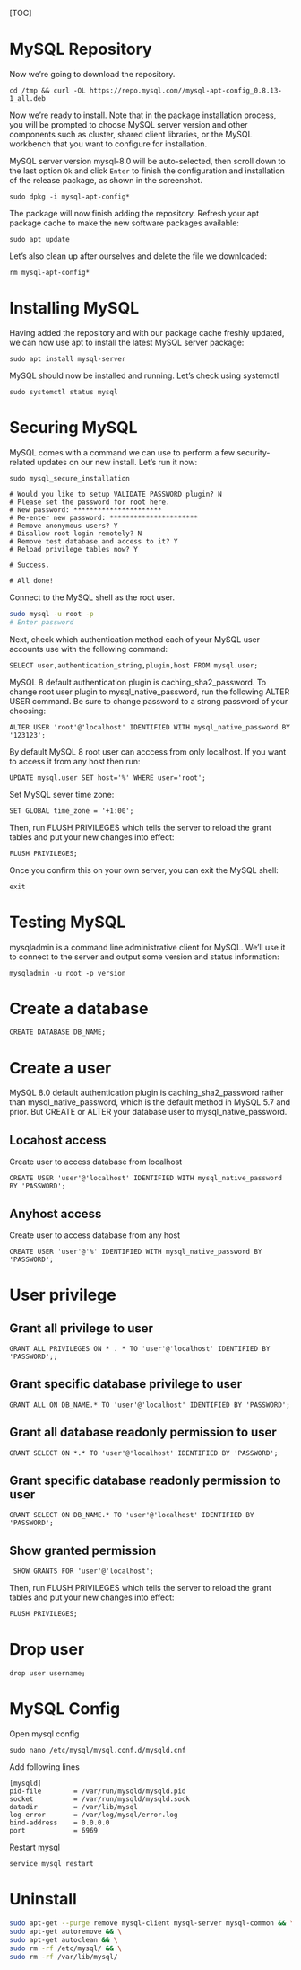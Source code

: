 [TOC]








# MySQL Repository

Now we’re going to download the repository.

```shell
cd /tmp && curl -OL https://repo.mysql.com//mysql-apt-config_0.8.13-1_all.deb
```

Now we’re ready to install. Note that in the package installation process, you will be prompted to choose MySQL server version and other components such as cluster, shared client libraries, or the MySQL workbench that you want to configure for installation.

MySQL server version mysql-8.0 will be auto-selected, then scroll down to the last option <code>Ok</code> and click <code>Enter</code> to finish the configuration and installation of the release package, as shown in the screenshot.

```shell
sudo dpkg -i mysql-apt-config*
```

The package will now finish adding the repository. Refresh your apt package cache to make the new software packages available:

```shell
sudo apt update
```

Let’s also clean up after ourselves and delete the file we downloaded:

```shell
rm mysql-apt-config*
```







# Installing MySQL

Having added the repository and with our package cache freshly updated, we can now use apt to install the latest MySQL server package:

```shell
sudo apt install mysql-server
```


MySQL should now be installed and running. Let’s check using systemctl

```shell
sudo systemctl status mysql
```





# Securing MySQL

MySQL comes with a command we can use to perform a few security-related updates on our new install. Let’s run it now:

```shell
sudo mysql_secure_installation

# Would you like to setup VALIDATE PASSWORD plugin? N
# Please set the password for root here.
# New password: **********************
# Re-enter new password: **********************
# Remove anonymous users? Y
# Disallow root login remotely? N
# Remove test database and access to it? Y
# Reload privilege tables now? Y

# Success.

# All done!
```


Connect to the MySQL shell as the root user.

```bash
sudo mysql -u root -p
# Enter password
```



Next, check which authentication method each of your MySQL user accounts use with the following command:

```mysql
SELECT user,authentication_string,plugin,host FROM mysql.user;
```



MySQL 8 default authentication plugin is caching_sha2_password. To change root user plugin to mysql_native_password, run the following ALTER USER command. Be sure to change password to a strong password of your choosing:

```mysql
ALTER USER 'root'@'localhost' IDENTIFIED WITH mysql_native_password BY '123123';
```



By default MySQL 8 root user can acccess from only localhost. If you want to access it from any host then run:

```mysql
UPDATE mysql.user SET host='%' WHERE user='root';
```



Set MySQL sever time zone:

```mysql
SET GLOBAL time_zone = '+1:00';
```



Then, run FLUSH PRIVILEGES which tells the server to reload the grant tables and put your new changes into effect:

```mysql
FLUSH PRIVILEGES;
```



Once you confirm this on your own server, you can exit the MySQL shell:

```mysql
exit
```




# Testing MySQL

mysqladmin is a command line administrative client for MySQL. We’ll use it to connect to the server and output some version and status information:

```shell
mysqladmin -u root -p version
```



# Create a database

```mysql
CREATE DATABASE DB_NAME;
```



# Create a user

MySQL 8.0 default authentication plugin is caching_sha2_password rather than mysql_native_password, which is the default method in MySQL 5.7 and prior. But CREATE or ALTER your database user to mysql_native_password.



## Locahost access

Create user to access database from localhost

```mysql
CREATE USER 'user'@'localhost' IDENTIFIED WITH mysql_native_password BY 'PASSWORD';
```



## Anyhost access
Create user to access database from any host

```mysql
CREATE USER 'user'@'%' IDENTIFIED WITH mysql_native_password BY 'PASSWORD';
```





# User privilege



## Grant all privilege to user

```mysql
GRANT ALL PRIVILEGES ON * . * TO 'user'@'localhost' IDENTIFIED BY 'PASSWORD';;
```


## Grant specific database privilege to user

```mysql
GRANT ALL ON DB_NAME.* TO 'user'@'localhost' IDENTIFIED BY 'PASSWORD';
```



## Grant all database readonly permission to user

```mysql
GRANT SELECT ON *.* TO 'user'@'localhost' IDENTIFIED BY 'PASSWORD';

```

## Grant specific database readonly permission to user

```mysql
GRANT SELECT ON DB_NAME.* TO 'user'@'localhost' IDENTIFIED BY 'PASSWORD';
```



## Show granted permission

```mysql
 SHOW GRANTS FOR 'user'@'localhost';
```



Then, run FLUSH PRIVILEGES which tells the server to reload the grant tables and put your new changes into effect:

```mysql
FLUSH PRIVILEGES;
```





# Drop user

```shell
drop user username;
```





# MySQL Config

Open mysql config

```shell
sudo nano /etc/mysql/mysql.conf.d/mysqld.cnf
```



Add following lines

```text
[mysqld]
pid-file        = /var/run/mysqld/mysqld.pid
socket          = /var/run/mysqld/mysqld.sock
datadir         = /var/lib/mysql
log-error       = /var/log/mysql/error.log
bind-address    = 0.0.0.0
port            = 6969
```



Restart mysql

```shell
service mysql restart
```



# Uninstall

```bash
sudo apt-get --purge remove mysql-client mysql-server mysql-common && \
sudo apt-get autoremove && \
sudo apt-get autoclean && \
sudo rm -rf /etc/mysql/ && \
sudo rm -rf /var/lib/mysql/
```
